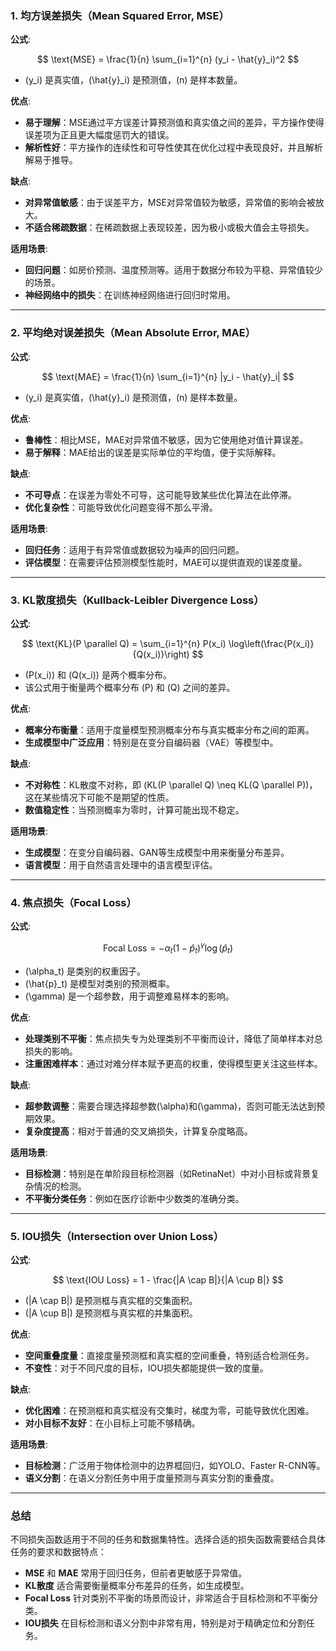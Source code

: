 ### 1. 均方误差损失（Mean Squared Error, MSE）

**公式**: 

$$
\text{MSE} = \frac{1}{n} \sum_{i=1}^{n} (y_i - \hat{y}_i)^2
$$

- \(y_i\) 是真实值，\(\hat{y}_i\) 是预测值，\(n\) 是样本数量。

**优点**:
- **易于理解**：MSE通过平方误差计算预测值和真实值之间的差异，平方操作使得误差项为正且更大幅度惩罚大的错误。
- **解析性好**：平方操作的连续性和可导性使其在优化过程中表现良好，并且解析解易于推导。

**缺点**:
- **对异常值敏感**：由于误差平方，MSE对异常值较为敏感，异常值的影响会被放大。
- **不适合稀疏数据**：在稀疏数据上表现较差，因为极小或极大值会主导损失。

**适用场景**:
- **回归问题**：如房价预测、温度预测等。适用于数据分布较为平稳、异常值较少的场景。
- **神经网络中的损失**：在训练神经网络进行回归时常用。

---

### 2. 平均绝对误差损失（Mean Absolute Error, MAE）

**公式**: 

$$
\text{MAE} = \frac{1}{n} \sum_{i=1}^{n} |y_i - \hat{y}_i|
$$


- \(y_i\) 是真实值，\(\hat{y}_i\) 是预测值，\(n\) 是样本数量。

**优点**:
- **鲁棒性**：相比MSE，MAE对异常值不敏感，因为它使用绝对值计算误差。
- **易于解释**：MAE给出的误差是实际单位的平均值，便于实际解释。

**缺点**:
- **不可导点**：在误差为零处不可导，这可能导致某些优化算法在此停滞。
- **优化复杂性**：可能导致优化问题变得不那么平滑。

**适用场景**:
- **回归任务**：适用于有异常值或数据较为噪声的回归问题。
- **评估模型**：在需要评估预测模型性能时，MAE可以提供直观的误差度量。

---

### 3. KL散度损失（Kullback-Leibler Divergence Loss）

**公式**:


$$
\text{KL}(P \parallel Q) = \sum_{i=1}^{n} P(x_i) \log\left(\frac{P(x_i)}{Q(x_i)}\right)
$$


- \(P(x_i)\) 和 \(Q(x_i)\) 是两个概率分布。
- 该公式用于衡量两个概率分布 \(P\) 和 \(Q\) 之间的差异。

**优点**:
- **概率分布衡量**：适用于度量模型预测概率分布与真实概率分布之间的距离。
- **生成模型中广泛应用**：特别是在变分自编码器（VAE）等模型中。

**缺点**:
- **不对称性**：KL散度不对称，即 \(KL(P \parallel Q) \neq KL(Q \parallel P)\)，这在某些情况下可能不是期望的性质。
- **数值稳定性**：当预测概率为零时，计算可能出现不稳定。

**适用场景**:
- **生成模型**：在变分自编码器、GAN等生成模型中用来衡量分布差异。
- **语言模型**：用于自然语言处理中的语言模型评估。

---

### 4. 焦点损失（Focal Loss）

**公式**:

$$
\text{Focal Loss} = -\alpha_t (1 - \hat{p}_t)^\gamma \log(\hat{p}_t)
$$


- \(\alpha_t\) 是类别的权重因子。
- \(\hat{p}_t\) 是模型对类别的预测概率。
- \(\gamma\) 是一个超参数，用于调整难易样本的影响。

**优点**:
- **处理类别不平衡**：焦点损失专为处理类别不平衡而设计，降低了简单样本对总损失的影响。
- **注重困难样本**：通过对难分样本赋予更高的权重，使得模型更关注这些样本。

**缺点**:
- **超参数调整**：需要合理选择超参数\(\alpha\)和\(\gamma\)，否则可能无法达到预期效果。
- **复杂度提高**：相对于普通的交叉熵损失，计算复杂度略高。

**适用场景**:
- **目标检测**：特别是在单阶段目标检测器（如RetinaNet）中对小目标或背景复杂情况的检测。
- **不平衡分类任务**：例如在医疗诊断中少数类的准确分类。

---

### 5. IOU损失（Intersection over Union Loss）

**公式**:


$$
\text{IOU Loss} = 1 - \frac{|A \cap B|}{|A \cup B|}
$$


- \(|A \cap B|\) 是预测框与真实框的交集面积。
- \(|A \cup B|\) 是预测框与真实框的并集面积。

**优点**:
- **空间重叠度量**：直接度量预测框和真实框的空间重叠，特别适合检测任务。
- **不变性**：对于不同尺度的目标，IOU损失都能提供一致的度量。

**缺点**:
- **优化困难**：在预测框和真实框没有交集时，梯度为零，可能导致优化困难。
- **对小目标不友好**：在小目标上可能不够精确。

**适用场景**:
- **目标检测**：广泛用于物体检测中的边界框回归，如YOLO、Faster R-CNN等。
- **语义分割**：在语义分割任务中用于度量预测与真实分割的重叠度。

---

### 总结

不同损失函数适用于不同的任务和数据集特性。选择合适的损失函数需要结合具体任务的要求和数据特点：

- **MSE** 和 **MAE** 常用于回归任务，但前者更敏感于异常值。
- **KL散度** 适合需要衡量概率分布差异的任务，如生成模型。
- **Focal Loss** 针对类别不平衡的场景而设计，非常适合于目标检测和不平衡分类。
- **IOU损失** 在目标检测和语义分割中非常有用，特别是对于精确定位和分割任务。
